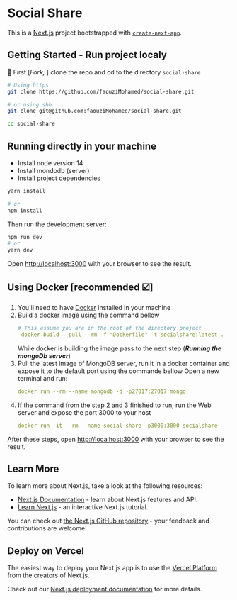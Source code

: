 # Social Share
This is a [Next.js](https://nextjs.org/) project bootstrapped with [`create-next-app`](https://github.com/vercel/next.js/tree/canary/packages/create-next-app).

## Getting Started - Run project localy 
📸 First [_Fork,_ ] clone the repo and cd to the directory `social-share`  
  ```bash
  # Using https 
  git clone https://github.com/faouziMohamed/social-share.git
  ```
  ```bash
  # or using shh 
  git clone git@github.com:faouziMohamed/social-share.git
  ```
  ```bash
  cd social-share
  ```
## Running directly in your machine
- Install node version 14
- Install mondodb (server)
- Install project dependencies 
```bash
yarn install
```
```bash
# or 
npm install
```
Then run the development server:

```bash
npm run dev
# or
yarn dev
```
Open [http://localhost:3000](http://localhost:3000) with your browser to see the result.

## Using Docker [recommended ☑️]
1. You'll need to have [Docker](https://docs.docker.com/engine/install/) installed in your machine
1. Build a docker image using the command bellow 
   ```yaml
   # This assume you are in the root of the directory project
    docker build --pull --rm -f "Dockerfile" -t socialshare:latest .
   ``` 
    While docker is building the image pass to the next step (_**Running the mongoDb server**_)
1. Pull the latest image of MongoDB server, run it in a docker container and expose it to the default port  using the commande bellow 
   Open a new terminal and run:
   ```yaml
   docker run --rm --name mongodb -d -p27017:27017 mongo
   ```
 1. If the command from the step 2 and 3 finished to run, run the Web server and expose the port 3000 to your host
     ```yaml
     docker run -it --rm --name social-share -p3000:3000 socialshare
     ```
After these steps, open [http://localhost:3000](http://localhost:3000) with your browser to see the result.


## Learn More

To learn more about Next.js, take a look at the following resources:

- [Next.js Documentation](https://nextjs.org/docs) - learn about Next.js features and API.
- [Learn Next.js](https://nextjs.org/learn) - an interactive Next.js tutorial.

You can check out [the Next.js GitHub repository](https://github.com/vercel/next.js/) - your feedback and contributions are welcome!

## Deploy on Vercel

The easiest way to deploy your Next.js app is to use the [Vercel Platform](https://vercel.com/new?utm_medium=default-template&filter=next.js&utm_source=create-next-app&utm_campaign=create-next-app-readme) from the creators of Next.js.

Check out our [Next.js deployment documentation](https://nextjs.org/docs/deployment) for more details.
